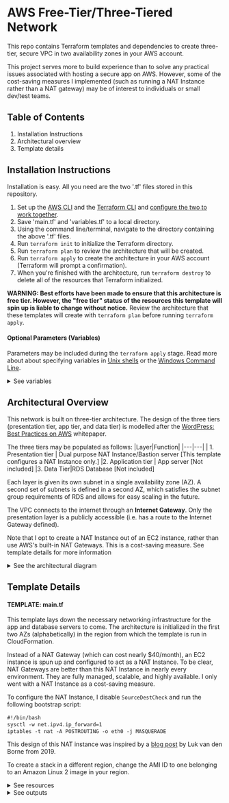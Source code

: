 # AWS Free-Tier/Three-Tiered Network
This repo contains Terraform templates and dependencies to create three-tier, secure VPC in two availability zones in your AWS account.

This project serves more to build experience than to solve any practical issues associated with hosting a secure app on AWS. However, some of the cost-saving measures I implemented (such as running a NAT Instance rather than a NAT gateway) may be of interest to individuals or small dev/test teams.

## Table of Contents
1. Installation Instructions
2. Architectural overview
2. Template details

## Installation Instructions
Installation is easy. All you need are the two '.tf' files stored in this repository.
1. Set up the [AWS CLI](https://docs.aws.amazon.com/cli/latest/userguide/getting-started-install.html) and the [Terraform CLI](https://developer.hashicorp.com/terraform/tutorials/aws-get-started/install-cli) and [configure the two to work together](https://developer.hashicorp.com/terraform/tutorials/aws-get-started/aws-build).
1. Save 'main.tf' and 'variables.tf' to a local directory.
1. Using the command line/terminal, navigate to the directory containing the above '.tf' files.
1. Run `terraform init` to initialize the Terraform directory.
1. Run `terraform plan` to review the architecture that will be created.
1. Run `terraform apply` to create the architecture in your AWS account (Terraform will prompt a confirmation). 
1. When you're finished with the architecture, run `terraform destroy` to delete all of the resources that Terraform initialized.

**WARNING: Best efforts have been made to ensure that this architecture is free tier. However, the "free tier" status of the resources this template will spin up is liable to change without notice.** Review the architecture that these templates will create with `terraform plan` before running `terraform apply`.

#### Optional Parameters (Variables)
Parameters may be included during the `terraform apply` stage. Read more about about specifying variables in [Unix shells](https://developer.hashicorp.com/terraform/language/values/variables#variables-on-the-command-line) or the [Windows Command Line](https://developer.hashicorp.com/terraform/cli/commands/plan#input-variables-on-the-command-line). 

<Details><Summary>See variables</Summary>

 |Variable|Default|Description|
 |---|---|---|
 `Region`|us-east-1|The region in which to initialize the VPC
 `EnvironmentName`||An environment name that is prefixed to resource names
 `VpcCidr`|10.0.0.0/16|IP Range (CIDR notation) for the VPC
 `PublicSubnet1CIDR`|10.0.10.0/24|IP Range (CIDR notation) for the public subnet in the first Availability Zone
 `PublicSubnet2CIDR`|10.0.11.0/24|IP Range (CIDR notation) for the public subnet in the second Availability Zone
 `PublicSubnet1CIDR`|10.0.20.0/24|IP Range (CIDR notation) for the private app subnet in the first Availability Zone
 `PublicSubnet2CIDR`|10.0.21.0/24|IP Range (CIDR notation) for the private app subnet in the second Availability Zone
 `PublicSubnet1CIDR`|10.0.30.0/24|IP Range (CIDR notation) for the private data subnet in the first Availability Zone
 `PublicSubnet2CIDR`|10.0.31.0/24|IP Range (CIDR notation) for the private data subnet in the second Availability Zone
 </details>

## Architectural Overview
This network is built on three-tier architecture. The design of the three tiers (presentation tier, app tier, and data tier) is modelled after the [WordPress: Best Practices on AWS](https://aws.amazon.com/blogs/architecture/wordpress-best-practices-on-aws/) whitepaper. 

The three tiers may be populated as follows:
 |Layer|Function|
 |---|---|
 | 1. Presentation tier | Dual purpose NAT Instance/Bastion server [This template configures a NAT Instance only.]
 |2. Application tier | App server [Not included]
 |3. Data Tier|RDS Database [Not included]

Each layer is given its own subnet in a single availability zone (AZ). A second set of subnets is defined in a second AZ, which satisfies the subnet group requirements of RDS and allows for easy scaling in the future.

The VPC connects to the internet through an **Internet Gateway**. Only the presentation layer is a publicly accessible (i.e. has a route to the Internet Gateway defined). 

Note that I opt to create a NAT Instance out of an EC2 instance, rather than use AWS's built-in NAT Gateways. This is a cost-saving measure. See template details for more information

<Details><Summary>See the architectural diagram</summary>
<picture>
  <source media="(prefers-color-scheme: dark)" srcset="/assets/WordPress Architecture DarkMode.jpeg" | width=750>
  <source media="(prefers-color-scheme: light)" srcset="/assets/WordPress Architecture DarkMode.jpeg" | width=750>
  <img alt="A diagram of the architecture that is created with these CloudFormation Templates." src="/assets/WordPress Architecture DarkMode.jpeg" | width=750>
</picture>
</Details>

## Template Details
#### TEMPLATE: main.tf
This template lays down the necessary networking infrastructure for the app and database servers to come. The architecture is initialized in the first two AZs (alphabetically) in the region from which the template is run in CloudFormation. 

Instead of a NAT Gateway (which can cost nearly $40/month), an EC2 instance is spun up and configured to act as a NAT Instance. To be clear, NAT Gateways are better than this NAT Instance in nearly every environment. They are fully managed, scalable, and highly available. I only went with a NAT Instance as a cost-saving measure.

To configure the NAT Instance, I disable `SourceDestCheck` and run the following bootstrap script:
```
#!/bin/bash
sysctl -w net.ipv4.ip_forward=1
iptables -t nat -A POSTROUTING -o eth0 -j MASQUERADE
```
This design of this NAT instance was inspired by a [blog post](https://www.kabisa.nl/tech/cost-saving-with-nat-instances/) by Luk van den Borne from 2019. 

To create a stack in a different region, change the AMI ID to one belonging to an Amazon Linux 2 image in your region.

<Details><Summary>See resources</summary>


 |Resource|Description| 
 |---|---|
 |VPC|A virtual private cloud with the CIDR block specified in the parameters
|InternetGateway|Default Internet Gateway
|InternetGatewayAttachment|Connect Internet Gateway to VPC
|PublicSubnet1 and PublicSubnet2|Makes a call to `"Fn::GetAZs"` to get a list of AZs in the region you are running the template in. Initializes a subnet in the first (Subnet1) or second (Subnet2) AZ in the region (alphabetically). `MapPublicIpOnLaunch` is set to `true`.
|PrivateAppSubnet1/2 and PrivateDBSubnet1/2|Makes a call to `"Fn::GetAZs"` to get a list of AZs in the region you are running the template in. Initializes a subnet in the first (Subnet1) or second (Subnet2) AZ in the region (alphabetically).
|DefaultSecurityGroup|Initializes default security group for Terraform to manage. Not assigned to any instances.
|NATSecurityGroup and HTTP(S)in/out|Security group and rules to be used by the NAT Instance. Enables HTTP/HTTPS communication to and from any IP.
|NATInstance1|Initializes an t2.micro (free-tier) EC2 instance inside PublicSubnet1. The bootstrap script and `SourceDestCheck=false` attribute together enable IP forwarding (i.e. NAT funcationality). The AMI is the pulled by the `data "aws_ami` object and assigns the most recent Amazon Linux 2 x86_64_gp2 image. Double check that this image type is free tier in your target region before applying this template.
|PublicRouteTable and PublicInternetRoute|Creates a route to the internet through the Internet Gateway.
|PrivateRouteTable and PrivateInternetRoute|Creates a route to the internet through the NAT Instance.
|___RouteTableAssociation|Associates each of the subnets with either PublicRouteTable (public subnets) or PrivateRouteTable (private subnets).
</details>

<Details><Summary>See outputs</summary>

 |Output|Description|
 |---|---|
 VpcId|VPC ID
 InternetGatewayId|Internet Gateway ID
 PublicSubnet1Id|Public subnet 1 ID
 PublicSubnet2Id|Public subnet 2 ID
 PrivateAppSubnet1Id|Private app subnet 1 ID
 PrivateAppSubnet2Id|Private app subnet 2 ID
 PrivateDBSubnet1Id|Private database subnet 1 ID
 PrivateDBSubnet2Id|Private database subnet 2 ID
 NatInstancePublicIp|NAT Instance public IP
</details>